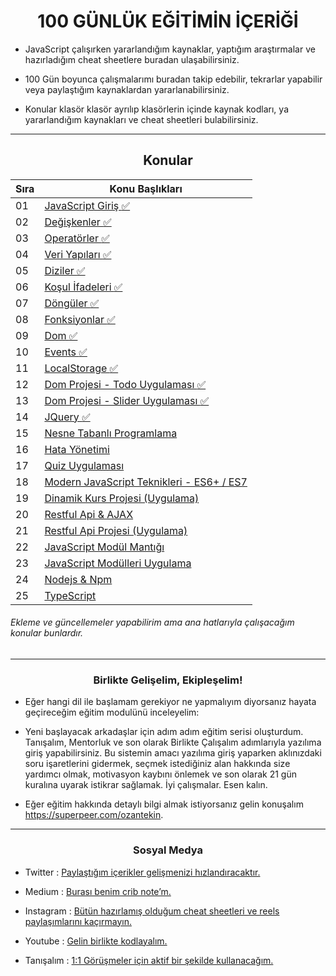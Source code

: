<h1 align="center">100 GÜNLÜK EĞİTİMİN İÇERİĞİ </h1>

- JavaScript çalışırken yararlandığım kaynaklar, yaptığım araştırmalar ve hazırladığım cheat sheetlere buradan ulaşabilirsiniz.

- 100 Gün boyunca çalışmalarımı buradan takip edebilir, tekrarlar yapabilir veya paylaştığım kaynaklardan yararlanabilirsiniz.

- Konular klasör klasör ayrılıp klasörlerin içinde kaynak kodları, ya yararlandığım kaynakları ve cheat sheetleri bulabilirsiniz.

<hr/>

<h2 align="center">Konular </h2>

|Sıra|Konu Başlıkları  |
|--|--|
|01 |[JavaScript Giriş :white_check_mark:](https://github.com/ozantekin/100DaysOfJS/tree/main/01-JavaScriptGiris) |
|02  |[Değişkenler :white_check_mark:](https://github.com/ozantekin/100DaysOfJS/tree/main/02-Degiskenler)  |
|03  |[Operatörler :white_check_mark:](https://github.com/ozantekin/100DaysOfJS/tree/main/03-Operatorler)  |
|04  |[Veri Yapıları :white_check_mark:](https://github.com/ozantekin/100DaysOfJS/tree/main/04-VeriYapilari)  |
|05 |[Diziler :white_check_mark:](https://github.com/ozantekin/100DaysOfJS/tree/main/05-Diziler)  |
|06  |[Koşul İfadeleri :white_check_mark:](https://github.com/ozantekin/100DaysOfJS/tree/main/06-KosulIfadeleri)  |
|07  |[Döngüler :white_check_mark:](https://github.com/ozantekin/100DaysOfJS/tree/main/07-Donguler)  |
|08  |[Fonksiyonlar :white_check_mark:](https://github.com/ozantekin/100DaysOfJS/tree/main/08-Fonksiyonlar)  |
|09  |[Dom :white_check_mark:](https://github.com/ozantekin/100DaysOfJS/tree/main/09-Dom)  |
|10  |[Events :white_check_mark:](https://github.com/ozantekin/100DaysOfJS/tree/main/10-Events)  |
|11  |[LocalStorage :white_check_mark:](https://github.com/ozantekin/100DaysOfJS/tree/main/11-LocalStorage)  |
|12  |[Dom Projesi - Todo Uygulaması :white_check_mark:](https://github.com/ozantekin/100DaysOfJS/tree/main/12-DomProjesi-ToDoUygulamasi)  |
|13  |[Dom Projesi - Slider Uygulaması :white_check_mark:](https://github.com/ozantekin/100DaysOfJS/tree/main/13-DomProjesiSliderUygulamasi)  |
|14  |[JQuery :white_check_mark:](https://github.com/ozantekin/100DaysOfJS/tree/main/14-JQuery)  |
|15  |[Nesne Tabanlı Programlama](https://github.com/ozantekin/100DaysOfJS/tree/main/15-NesneTabanliProgramlama)  |
|16  |[Hata Yönetimi]()  |
|17  |[Quiz Uygulaması]()  |
|18  |[Modern JavaScript Teknikleri - ES6+ / ES7]()  |
|19  |[Dinamik Kurs Projesi (Uygulama)]()  |
|20  |[Restful Api & AJAX]()  |
|21  |[Restful Api Projesi (Uygulama)]()  |
|22  |[JavaScript Modül Mantığı]()  |
|23  |[JavaScript Modülleri Uygulama]()  |
|24  |[Nodejs & Npm]()  |
|25  |[TypeScript]()  |

###### Ekleme ve güncellemeler yapabilirim ama ana hatlarıyla çalışacağım konular bunlardır.

<hr>

<h3 align="center">Birlikte Gelişelim, Ekipleşelim!</h3>

- Eğer hangi dil ile başlamam gerekiyor ne yapmalıyım diyorsanız hayata geçireceğim eğitim modulünü inceleyelim: 
  
- Yeni başlayacak arkadaşlar için adım adım eğitim serisi oluşturdum. Tanışalım, Mentorluk ve son olarak Birlikte Çalışalım adımlarıyla yazılıma giriş yapabilirsiniz. Bu sistemin amacı yazılıma giriş yaparken aklınızdaki soru işaretlerini gidermek, seçmek istediğiniz alan hakkında size yardımcı olmak, motivasyon kaybını önlemek ve son olarak 21 gün kuralına uyarak istikrar sağlamak. İyi çalışmalar. Esen kalın.

- Eğer eğitim hakkında detaylı bilgi almak istiyorsanız gelin konuşalım <a>https://superpeer.com/ozantekin<a/>.

<hr>

<h3 align="center">Sosyal Medya</h3>


- Twitter : <a href="https://twitter.com/ozantekindev"> Paylaştığım içerikler gelişmenizi hızlandıracaktır.</a>

- Medium : <a href="https://medium.com/@ozantekindev">Burası benim crib note’m.</a>

- Instagram : <a href="https://medium.com/@ozantekindev">Bütün hazırlamış olduğum cheat sheetleri ve reels paylaşımlarını kaçırmayın.</a>

- Youtube : <a href="https://www.youtube.com/channel/UC86HNI5ZoebM7zqAVQt6ouw">Gelin birlikte kodlayalım.</a>

- Tanışalım : <a href="https://superpeer.com/ozantekin">1:1 Görüşmeler için aktif bir şekilde kullanacağım.</a>
